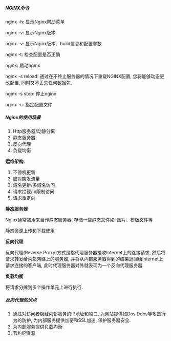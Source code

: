 ##### NGINX命令

nginx -h: 显示Nginx帮助菜单

nginx -v: 显示Nginx版本

nginx -v: 显示Nginx版本、build信息和配置参数

nginx -t: 检查配置是否正确

nginx: 启动nginx

nginx -s reload: 通过在不终止服务器的情况下重载NGINX配置, 您将能够动态更改配置, 同时又不丢失任何数据包.

nginx -s stop: 停止nginx

nginx -c: 指定配置文件



##### Nginx的使用场景

1. Http服务器/动静分离
2. 静态服务器
3. 反向代理
4. 负载均衡

**运维架构:**

1. 不停机更新
2. 应对突发流量
3. 域名更新/多域名访问
4. 请求拦截/ip限制访问
5. 请求重定向

**静态服务器**

Nginx通常被用来当作静态服务器, 存储一些静态文件如: 图片、模版文件等

静态资源上传和下载使用

**反向代理**

反向代理(Reverse Proxy)方式是指代理服务器接收Internet上的连接请求, 然后将请求转发给内部网络上的服务器, 并将从内部服务器得到的结果返回给Internet上请求连接的客户端, 此时代理服务器对外就表现为一个反向代理服务器.

**负载均衡**

将请求分摊到多个操作单元上进行执行.

##### 反向代理的优点

1. 通过对访问者隐藏内部服务的IP地址和端口, 为网站提供如Dos Ddos等攻击行为的防护, 为内部服务提供加密和SSL加速, 保护服务器安全.
2. 为内部服务提供负载均衡
3. 节约IP资源































